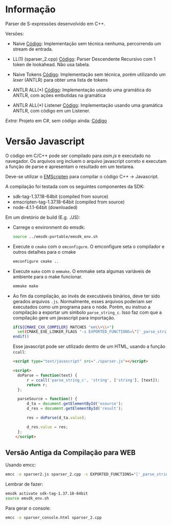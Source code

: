 # Informação

Parser de S-expressões desenvolvido em C++.

Versões:

- Naive [Código](./SExpr/Naive/sparser_naive.cpp): Implementação sem técnica nenhuma, percorrendo um stream de entrada.

- LL(1) (sparser_2.cpp) [Código](./SExpr/LL1/sparser_naive.cpp): Parser Descendente Recursivo com 1 token de lookahead. Não usa tabela.

- Naive Tokens [Código](./SExpr/Naive-Tokens/sparser_naive_tokens.cpp): Implementação sem técnica, porém utilizando um *lexer* (ANTLR) para obter uma lista de tokens

- ANTLR ALL(*) [Código](./SExpr/Antlr/sparser_antlr.cpp): Implementação usando uma gramática do ANTLR, com ações embutidas na gramática

- ANTLR ALL(*) Listener [Código](./SExpr/AntlrListener/sparser_antlr_listener.cpp): Implementação usando uma gramática ANTLR, com código em um Listener.

*Extra*: Projeto em C#, sem código ainda: [Código](./CSharp)

# Versão Javascript

O código em C/C++ pode ser compilado para *asm.js* e executado no navegador. Os arquivos org incluem o arquivo javascript correto e executam a função de parse e apresentam o resultado em um textarea.

Deve-se utilizar o [EMScripten](https://github.com/juj/emsdk) para compilar o código C++ -> Javascript.

A compilação foi testada com os seguintes componentes da SDK:

- sdk-tag-1.37.18-64bit (compiled from source)
- emscripten-tag-1.37.18-64bit (compiled from source)
- node-4.1.1-64bit (downloaded)

Em um diretório de build (E.g. ./JS):

- Carrege o environment do emsdk:
  ```sh
  source ../emsdk-portable/emsdk_env.sh
  ```
- Execute o `cmake` com o `emconfigure`. O emconfigure seta o compilador e outros detalhes para o cmake
  ```sh
  emconfigure cmake ..
  ```
- Execute `make` com o `emmake`. O emmake seta algumas variáveis de ambiente para o make funcionar.
  ```sh
  emmake make
  ```
- Ao fim da compilação, ao invés de executáveis binários, deve ter sido gerados arquivos `.js`. Normalmente, esses arquivos poderiam ser executados como um programa para o node. Porém, eu instruo a compilação a exportar um símbolo `parse_string_c`. Isso faz com que a compilação gere um javascript para importação.
  ```sh
  if(${CMAKE_CXX_COMPILER} MATCHES "em\\+\\+")
    set(CMAKE_EXE_LINKER_FLAGS "-s EXPORTED_FUNCTIONS=\"['_parse_string_c']\"")
  endif()
  ```

  Esse javascript pode ser utilizado dentro de um HTML, usando a função `ccall`:
  ```html
  <script type="text/javascript" src="./sparser.js"></script>

  <script>
    doParse = function(text) {
        r = ccall('parse_string_c', 'string', ['string'], [text]);
        return r;
    };

    parseSource = function() {
        d_ta = document.getElementById('esource');
        d_res = document.getElementById('result');

        res = doParse(d_ta.value);

        d_res.value = res;
    };
   </script>
  ```

## Versão Antiga da Compilação para WEB

Usando emcc:

```sh
emcc -o sparser2.js sparser_2.cpp -s EXPORTED_FUNCTIONS="['_parse_string_c']"
```

Lembrar de fazer:
```sh
emsdk activate sdk-tag-1.37.18-64bit
source emsdk_env.sh
```

Para gerar o console:
```sh
emcc -o sparser_console.html sparser_2.cpp
```
